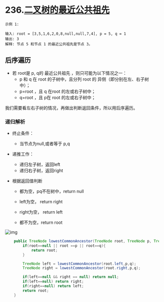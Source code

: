 # 236.[二叉树的最近公共祖先](https://leetcode-cn.com/problems/lowest-common-ancestor-of-a-binary-tree)

 ~~~
示例 1:

输入: root = [3,5,1,6,2,0,8,null,null,7,4], p = 5, q = 1
输出: 3
解释: 节点 5 和节点 1 的最近公共祖先是节点 3。

 ~~~



## 后序遍历

- 若 root是 p, q的 最近公共祖先 ，则只可能为以下情况之一：
  - p 和 q 在 root 的子树中，且分列 root 的 异侧（即分别在左、右子树中）；
  - p=root ，且 q 在root 的左或右子树中；
  - q=root ，且 p在 root 的左或右子树中；

我们需要看左右子树的情况，再做出判断返回条件，所以用后序遍历。

### 递归解析

- 终止条件：

  - 当节点为null,或者等于 p,q

- 递推工作：

  - 递归左子树，返回left
  - 递归右子树，返回right

- 根据返回值判断

  - 都为空，pq不在树中，return null

  - left为空， return right

  - right为空， return left

  - 都不为空，return root

    

![img](https://pic.leetcode-cn.com/0724b87055c4bc4d744ab64775e6eefa348777c0ea0b07a00ff917773f4b494e-Picture18.png)

~~~java
    public TreeNode lowestCommonAncestor(TreeNode root, TreeNode p, TreeNode q) {
        if(root==null || root ==p || root==q){
            return root;
        }

        TreeNode left = lowestCommonAncestor(root.left,p,q);
        TreeNode right = lowestCommonAncestor(root.right,p,q);

        if(left==null && right == null) return null;
        if(left==null) return right;
        if(right==null) return left;
        return root;
    }
~~~


